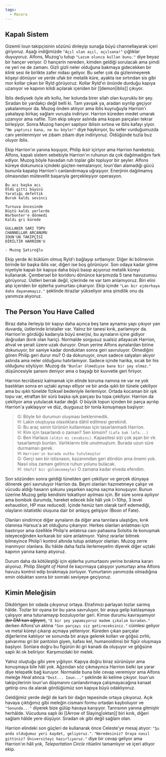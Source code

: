 ```yaml
---  
tags:  
  - Macera  
---  
```

  
## Kapalı Sistem  
  
Gizemli Ioun takipçisinin sözünü dinleyip sunağa büyü channellayarak içeri giriyoruz. Aşağı indiğimizde `"Açıl ulan açıl, açılsana!"` çığlıklar duyuyoruz. Alfons, Muzog'u tutup `"Lazım olunca kullan bunu."` diye beyaz bir hançer veriyor. O hançerin nereden, kimden geldiği sorulacak ama şimdi ne yeri ne de zamanı. Gizli gizli neler olduğuna bakmaya gidecekken bir *klink* sesi ile birlikte zafer nidası geliyor. Bu sefer çok da gizlenmeyerek köşeyi dönüyor ve yerde ufak bir metalik küre, ayakta ise sırtından sis gibi mor kollar çıkan bir Ryld görüyoruz. Kollar Ryld'ın önünde durduğu kapıya uzanıyor ve kapının kilidi açılarak içeriden bir [[demon|iblis]] çıkıyor.  
  
İblis dediysek öyle altı kollu, her kolunda birer silah olan kuyruklu bir şey. Sıradan bir yardakçı değil belli ki. Tam yavşak ya, aradan sıyrılıp geçiyor yakalanmıyor da. Muzog önden atılıyor ama iblis kuyruğuyla Harrion'ı yakalayıp birkaç sağlam vuruşta indiriyor. Harrion küreden medet umarak uzanıyor ama nafile. Tüm ekip sıkıyor aslında ama kopan parçaları tekrar birleşiyor. Sonra Muzog hançeri saplıyor iblisin sırtına ve iblis kafayı yiyor. `"Ne yaptınız bana, ne bu böyle!"` diye haykırıyor, bu sefer vurduğumuzda canı yenilenmiyor ve zıbam zıbam diye indiriyoruz. Öldüğünde tuzla buz oluyor iblis.  
  
Ekip Harrion'ın yanına koşuyor, Philip iksir içiriyor ama Harrion hareketsiz. Alfons, kapalı sistem sebebiyle Harrion'ın ruhunun da çok dağılmadığını fark ediyor. Muzog böyle havadan ruh toplar gibi topluyor bir şeyler. Alfons küreye dokununca içindeki güçten nemalanıyor, Ioun'dan alamadığı gücü bununla kapatıp Harrion'ı canlandırmaya uğraşıyor. Enerjinin dağılmamış olmasından mütevellit başarıyla gerçekleşiyor operasyon.  
  
```  
Bu acı başka acı  
Öldü gitti büyücü  
Yaratığı defettik  
Buruk kaldı sevinci  
  
Turnuva öncesinde  
Düştü kaldı yerlerde  
Warbonter'e dönmedi  
Kaldı gri kürede  
  
GULLANIR SARI TOPU  
CHANNELLAR ARCANUMU  
IOUN'UN TAKİPÇİSİ  
DİRİLTİR HARRION'U  
  
- Muzog Şatıroğlu  
```  
  
Ekip yerde iki büklüm olmuş Ryld'ı bağlayıp sırtlanıyor. Diğer iki bölmenin birinde bir başka iblis var, diğeri ise boş görünüyor. Son odaya kadar gitme niyetiyle kapalı bir kapıya daha büyü basıp açıyoruz metalik küreyi kullanarak. Çembersel bir koridoru dönünce karşımızda 5 tane havuzumsu görüyoruz. Üstleri berrak değil, içlerinde ne var tam anlamıyoruz. Biri elini atıp içeriden bir ejderha yumurtası çıkarıyor. Ekip içinde `"Lan bir ejderhaya daha dayanamayız."` şeklinde itirazlar yükseliyor ama şimdilik onu da yanımıza alıyoruz.  
## The Person You Have Called  
  
Biraz daha ilerleyip bir kapıyı daha açınca beş tane aynamsı yapı çıkıyor yan duvarda, üstlerinde kristaller var. Yalnız bir tanesi kırık, parlamıyor da. Harrion'ın gördüğü kadarıyla büyü enerjisi, bu aynaların içine gidiyor doğrudan (kırık olan hariç). Normalde sorgusuz sualsiz atlayacak Harrion, ahval ve şerait üzere uzak duruyor. Onun yerine Alfons aynalardan birine dokunuyor, bir saniye kadar donduktan sonra geri savruluyor. Ölmediğini gören Philip geri durur mu? O da dokunuyor, onun sadece salyaları akıyor aslında ama neler olduğunu hatırlamıyor. Sadece içinde harika, sıcak bir his olduğunu söylüyor. Muzog da `"Bunlar ölmediyse bana bir şey olmaz."` düşüncesiyle şansını deniyor ama o bayağı bir kuvvetle geri fırlıyor.  
  
Harrion tecrübesiz kalmamak için elinde koruma namına ne var ne yok bastıktan sonra en uçtaki aynayı elliyor ve bir anda ışıklı bir tünele çekiliyor ama bu ışıklı tünelde fiziksel bedeniyle ilerlemiyor. Ortada kocaman bir ışık topu var, etraftan bir sürü başka ışık parçası bu topa çekiliyor. Harrion da çekiliyor ama yutulacak kadar değil. O büyük topun içinden bir parça ayrılıp Harrion'a yaklaşıyor ve düz, duygusuz bir tonla konuşmaya başlıyor:  
  
> G: Böyle bir durumun oluşması beklenmedik.  
> H: Lakin oluştuysa olasılıklara dâhil edilmesi gerekirdi.  
> G: Bu araç senin türünün kullanması için tasarlanmadı Harrion.  
> H: Kim için tasarlandı o zaman? Sen kimsin? `(Lafa bak lafa...)`  
> G: Ben Harlaus `(aldın mı cevabını)`. Kapasitesi sizi çok aşan bir ırk tasarlamıştı bunları. Varlıklarını bile unutmuştum. Burada uzun süre durmaman gerek.  
> H: `Harrion'ın burada nutku tutulmuştur`  
> G: Gerçi sen bir istisnasın, kazanımdan geri döndün ama önemi yok. Nasıl olsa zamanı gelince ruhun yolunu bulacak.  
> H: `(Hafif bir gülümsemeyle)` O zamana kadar elveda efendim.  
  
Son sözünden sonra geldiği tünelden geri çekiliyor ve gerçek dünyaya dönerek geri savruluyor Harrion da. Beyni olanları hazmetmeye çalışır ve vücudu aldığı hasarın şokunu yaşarken saçma saçma konuşuyor. Bunun üzerine Muzog gelip kendisini tokatlıyor ayılması için. Bir süre sonra ayılıyor ama bombok durumda, hareket edecek bile hâli yok (~10hp, 3 level exhaustion, HP max reduced). İçinde henüz tam olarak tarif edemediği, olayların istatistiki oluşuna dair bir anlayış gelişiyor (Boon of Fate).  
  
Olanları sindirince diğer aynaların da diğer ana tanrılara ulaştığını, kırık olanınsa Harsus'a ait olduğunu çıkarıyor. Herkes olanları anlatması için bastırıyor ama özellikle Philip'e anlatırsa canı pahasına Solsitis ile konuşmak isteyeceğinden korkarak bir süre anlatmıyor. Yalnız ısrarlar bitmek bilmeyince Philip'i kontrol altında tutup anlatıyor olanları. Muzog zerre inanmıyor olanlara. Bu hâlde daha fazla ilerlemeyelim diyerek diğer uçtaki kapının yanına kamp atıyoruz.  
  
Durum daha da kötüleştiği için ejderha yumurtasını yerine bırakma kararı alıyoruz. Philip *Sleight of Hand* ile kaçırmaya çalışıyor yumurtayı ama Alfons havuzu kontrol edip bırakmaya zorluyor. Yumurtanın yanımızda olmadığına emin olduktan sonra bir sonraki seviyeye geçiyoruz.  
  
## Kimin Meleğisin  
  
Dikdörtgen bir odada çıkıyoruz ortaya. Etrafımızı parlayan tozlar sarmış hâlde. Tozlar bir oyana bir bu yana savruluyor, bir araya gelip katılaşmaya çalışıyor ama tutunamayıp bozuluyorlar geri. Kimse durumu kavrayamıyor ~~(bir DM kan ağlıyor)~~, `"E bir şey yapamıyoruz madem çıkalım buradan."` derken Alfons'un aklına `"Son parçayı siz getireceksiniz."` cümlesi geliyor ve metal küreyi çıkarıp açmaya yelteniyor. Küreden çıkan parçalar diğerlerine katılıyor ve sonunda bir araya gelerek kolları ve göğsü zırhlı, şalvarımsı gri bir pantolon giyen, kafası kel, humanoidimsi bir figür oluşmaya başlıyor. Sonlara doğru bu figürün iki gri kanadı da oluşuyor ve göğsüne saplı iki ok beliriyor. Karşımızdaki bir melek.  
  
Yalnız oluştuğu gibi yere yığılıyor. Kapıya doğru biraz sürünüyor ama konuşmaya bile hâli yok. Ağzından söz çıkmayınca Harrion belki işe yarar diye telepatik bağ kuruyor. Normalde buna bile cevap veremiyor ama Alfons meleğe *Heal* atınca `"Dost... Ioun..."` şeklinde iki kelime çıkıyor. Ioun'un takipçilerinin Ioun'un düşmanını canlandırmaya çalışmayacağına kanaat getirip onu da alarak gördüğümüz son kapıya büyü odaklıyoruz.  
  
Geldiğimiz yerde değil de karlı bir dağın tepesinde ortaya çıkıyoruz. Açık havaya çıktığımız gibi meleğin cismani formu ortadan kayboluyor ve `"Sonunda..."` diyerek bize gülüp havaya karışıyor. Tanrısının yanına gitmiştir herhâlde. Vücuduna saplı iki [[Arrow of Slaying|oktan]] biri kırık, diğeri sağlam hâlde yere düşüyor. Sıradan ok gibi değil sağlam olan.  
  
Harrion elindeki son güçleri de kullanarak önce Celeste'ye mesaj atıyor: `"Şu anda olduğumuz yeri kaydet, geliyoruz."`. `"Neredesiniz? Oraya nasıl gittiniz? Üniversiteyi hazırlıyoruz."` diye bir cevap geliyor ama Harrion'ın hâli yok, *Teleportation Circle* ritüelini tamamlıyor ve içeri atlıyor ekip.   
  
[^1]: Citation needed